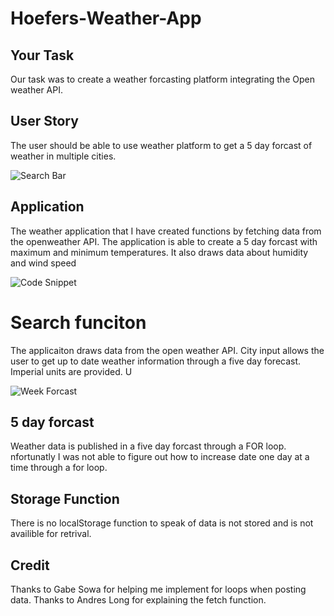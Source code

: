 # Hoefers-Weather-App

## Your Task

Our task was to create a weather forcasting platform integrating the Open weather API.

## User Story

The user should be able to use weather platform to get a 5 day forcast of weather in multiple cities.

![Search Bar](./screenshots/weather-search.PNG)

## Application 

The weather application that I have created functions by fetching data from the openweather API. The application is able to create a 5 day forcast with maximum and minimum temperatures. It also draws data about humidity and wind speed

![Code Snippet](./screenshots/weather-code-snippit.PNG)
# Search funciton 

The applicaiton draws data from the open weather API. City input allows the user to get up to date weather information through a five day forecast. Imperial units are provided. U

![Week Forcast](./screenshots/weather-data.PNG)

## 5 day forcast

Weather data is published in a five day forcast through a FOR loop. nfortunatly I was not able to figure out how to increase date one day at a time through a for loop.

## Storage Function

There is no localStorage function to speak of data is not stored and is not availible for retrival.

## Credit

Thanks to Gabe Sowa for helping me implement for loops when posting data. Thanks to Andres Long for explaining the fetch function.
